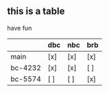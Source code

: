 
## this is a table

have fun

|         | dbc | nbc | brb |
|---------|-----|-----|-----|
| main    | [x] | [x] | [x] |
| bc-4232 | [x] | [x] | [ ] |
| bc-5574 | [ ] | [ ] | [x] |
